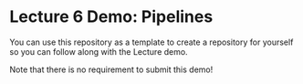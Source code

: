 # Lecture 6 Demo: Pipelines

You can use this repository as a template to create a repository for yourself so you can follow along with the Lecture demo.

Note that there is no requirement to submit this demo!
